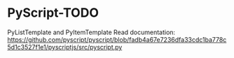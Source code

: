 # PyScript-TODO

PyListTemplate and PyItemTemplate
Read documentation: https://github.com/pyscript/pyscript/blob/fadb4a67e7236dfa33cdc1ba778c5d1c3527f1e1/pyscriptjs/src/pyscript.py
